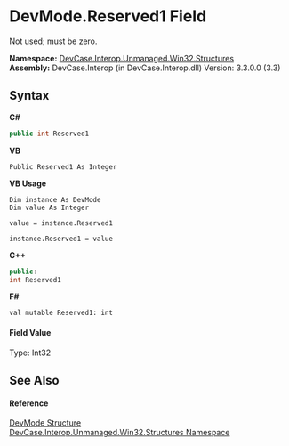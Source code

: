 # DevMode.Reserved1 Field
 

Not used; must be zero.

**Namespace:**&nbsp;<a href="N_DevCase_Interop_Unmanaged_Win32_Structures">DevCase.Interop.Unmanaged.Win32.Structures</a><br />**Assembly:**&nbsp;DevCase.Interop (in DevCase.Interop.dll) Version: 3.3.0.0 (3.3)

## Syntax

**C#**<br />
``` C#
public int Reserved1
```

**VB**<br />
``` VB
Public Reserved1 As Integer
```

**VB Usage**<br />
``` VB Usage
Dim instance As DevMode
Dim value As Integer

value = instance.Reserved1

instance.Reserved1 = value
```

**C++**<br />
``` C++
public:
int Reserved1
```

**F#**<br />
``` F#
val mutable Reserved1: int
```


#### Field Value
Type: Int32

## See Also


#### Reference
<a href="T_DevCase_Interop_Unmanaged_Win32_Structures_DevMode">DevMode Structure</a><br /><a href="N_DevCase_Interop_Unmanaged_Win32_Structures">DevCase.Interop.Unmanaged.Win32.Structures Namespace</a><br />